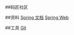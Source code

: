 ##码匠社区

##资料
[Spring 文档](https://spring.io/guides)
[Spring Web](https://spring.io/guides/gs/serving-web-content/)
                                                            
##工具 
[Git](https://git-scm.com/download)

